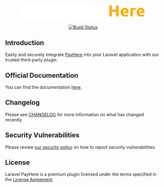 <p align="center">
    <a href="https://www.dasun.dev/docs/laravel-payhere" target="_blank"><img src="./art/logo.svg" alt="PayHere" width="400"/></a>
</p>

<p align="center">
    <a href="https://github.com/dasundev/laravel-payhere/actions"><img src="https://img.shields.io/github/actions/workflow/status/laravel-payhere/laravel-payhere/tests.yml?label=tests" alt="Build Status"></a>
</p>

## Introduction

Easily and securely integrate [PayHere](https://payhere.lk) into your Laravel application with our trusted third-party plugin.

## Official Documentation

You can find the documentation [here](https://dasun.dev/docs/laravel-payhere).

## Changelog

Please see [CHANGELOG](CHANGELOG.md) for more information on what has changed recently.

## Security Vulnerabilities

Please review [our security policy](SECURITY.md) on how to report security vulnerabilities.

## License

Laravel PayHere is a premium plugin licensed under the terms specified in the [License Agreement](LICENSE.md).
